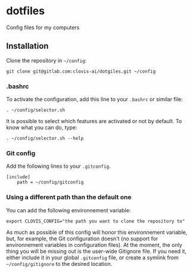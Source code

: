 # dotfiles

Config files for my computers

## Installation

Clone the repository in `~/config`:

    git clone git@gitlab.com:clovis-ai/dotgiles.git ~/config

### .bashrc

To activate the configuration, add this line to your `.bashrc` or similar file:

    . ~/config/selector.sh

It is possible to select which features are activated or not by default. To know what you can do, type:

    . ~/config/selector.sh --help

### Git config

Add the following lines to your `.gitconfig`.

    [include]
        path = ~/config/gitconfig

### Using a different path than the default one

You can add the following environnement variable:

    export CLOVIS_CONFIG="the path you want to clone the repository to"

As much as possible of this config will honor this environnement variable, but, for example, the Git configuration doesn't (no support for environnement variables in configuration files). At the moment, the only thing you will be missing out is the user-wide Gitignore file. If you need it, either include it in your global `.gitconfig` file, or create a symlink from `~/config/gitignore` to the desired location.
